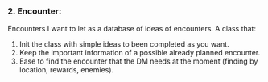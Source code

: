 ### 2. Encounter:
   Encounters I want to let as a database of ideas of encounters. 
   A class that: 
   1. Init the class with simple ideas to been completed as you want.  
   2. Keep the important information of a possible already planned encounter.   
   3. Ease to find the encounter that the DM needs at the moment (finding by location, rewards, enemies).  
   
   